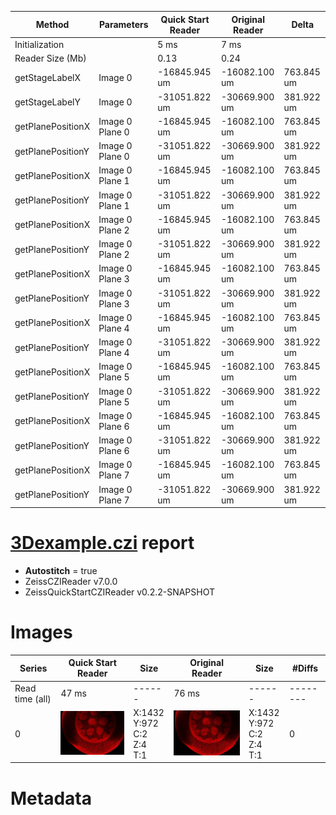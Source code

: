 |  Method            | Parameters       | Quick Start Reader | Original Reader | Delta  |
| -------------------|------------------|--------------------|-----------------|------- |
| Initialization     |                  |5 ms|7 ms|        |
| Reader Size (Mb)     |                  |0.13|0.24|        |
| getStageLabelX| Image 0 | -16845.945 um | -16082.100 um | 763.845 um |
| getStageLabelY| Image 0 | -31051.822 um | -30669.900 um | 381.922 um |
| getPlanePositionX| Image 0 Plane 0 | -16845.945 um | -16082.100 um | 763.845 um |
| getPlanePositionY| Image 0 Plane 0 | -31051.822 um | -30669.900 um | 381.922 um |
| getPlanePositionX| Image 0 Plane 1 | -16845.945 um | -16082.100 um | 763.845 um |
| getPlanePositionY| Image 0 Plane 1 | -31051.822 um | -30669.900 um | 381.922 um |
| getPlanePositionX| Image 0 Plane 2 | -16845.945 um | -16082.100 um | 763.845 um |
| getPlanePositionY| Image 0 Plane 2 | -31051.822 um | -30669.900 um | 381.922 um |
| getPlanePositionX| Image 0 Plane 3 | -16845.945 um | -16082.100 um | 763.845 um |
| getPlanePositionY| Image 0 Plane 3 | -31051.822 um | -30669.900 um | 381.922 um |
| getPlanePositionX| Image 0 Plane 4 | -16845.945 um | -16082.100 um | 763.845 um |
| getPlanePositionY| Image 0 Plane 4 | -31051.822 um | -30669.900 um | 381.922 um |
| getPlanePositionX| Image 0 Plane 5 | -16845.945 um | -16082.100 um | 763.845 um |
| getPlanePositionY| Image 0 Plane 5 | -31051.822 um | -30669.900 um | 381.922 um |
| getPlanePositionX| Image 0 Plane 6 | -16845.945 um | -16082.100 um | 763.845 um |
| getPlanePositionY| Image 0 Plane 6 | -31051.822 um | -30669.900 um | 381.922 um |
| getPlanePositionX| Image 0 Plane 7 | -16845.945 um | -16082.100 um | 763.845 um |
| getPlanePositionY| Image 0 Plane 7 | -31051.822 um | -30669.900 um | 381.922 um |
# [3Dexample.czi](https://zenodo.org/record/8321543/files/3Dexample.czi) report
 - **Autostitch** = true
 - ZeissCZIReader v7.0.0
 - ZeissQuickStartCZIReader v0.2.2-SNAPSHOT

# Images 

| Series            | Quick Start Reader | Size | Original Reader | Size | #Diffs |
|-------------------|--------------------|------|-----------------|------|--------|
| Read time (all)   |47 ms|------|76 ms|------|--------|
|0|![3Dexample.quick_true.flat_true.stitch_true.series_0.jpg](3Dexample/3Dexample.quick_true.flat_true.stitch_true.series_0.jpg)|X:1432<br>Y:972<br>C:2<br>Z:4<br>T:1|![3Dexample.quick_false.flat_true.stitch_true.series_0.jpg](3Dexample/3Dexample.quick_false.flat_true.stitch_true.series_0.jpg)|X:1432<br>Y:972<br>C:2<br>Z:4<br>T:1|0|

# Metadata

